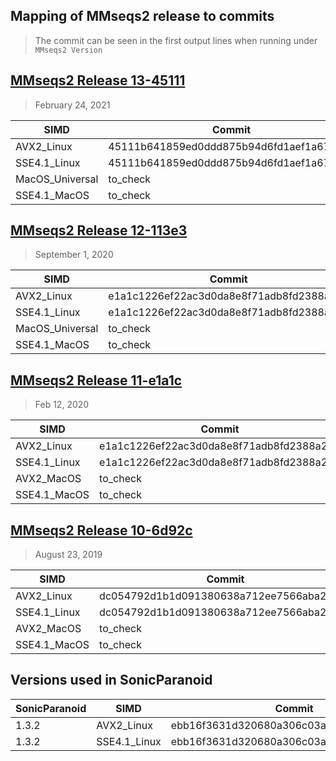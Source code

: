 ## Mapping of MMseqs2 release to commits
> The commit can be seen in the first output lines when running under `MMseqs2 Version`

## [MMseqs2 Release 13-45111](https://github.com/soedinglab/MMseqs2/releases/tag/13-45111)
>February 24, 2021  

| SIMD | Commit |
| ----------- | ----------- |
| AVX2_Linux | 45111b641859ed0ddd875b94d6fd1aef1a675b7e |
| SSE4.1_Linux | 45111b641859ed0ddd875b94d6fd1aef1a675b7e | 
| MacOS_Universal | to_check |
| SSE4.1_MacOS | to_check | 


## [MMseqs2 Release 12-113e3](https://github.com/soedinglab/MMseqs2/releases/tag/12-113e3)
>September 1, 2020  

| SIMD | Commit |
| ----------- | ----------- |
| AVX2_Linux | e1a1c1226ef22ac3d0da8e8f71adb8fd2388a249 |
| SSE4.1_Linux | e1a1c1226ef22ac3d0da8e8f71adb8fd2388a249 | 
| MacOS_Universal | to_check |
| SSE4.1_MacOS | to_check | 


## [MMseqs2 Release 11-e1a1c](https://github.com/soedinglab/MMseqs2/releases/tag/11-e1a1c)
>Feb 12, 2020  

| SIMD | Commit |
| ----------- | ----------- |
| AVX2_Linux | e1a1c1226ef22ac3d0da8e8f71adb8fd2388a249 |
| SSE4.1_Linux | e1a1c1226ef22ac3d0da8e8f71adb8fd2388a249 | 
| AVX2_MacOS | to_check |
| SSE4.1_MacOS | to_check | 


## [MMseqs2 Release 10-6d92c](https://github.com/soedinglab/MMseqs2/releases/tag/10-6d92c)
>August 23, 2019  

| SIMD | Commit |
| ----------- | ----------- |
| AVX2_Linux | dc054792d1b1d091380638a712ee7566aba2bb38 |
| SSE4.1_Linux | dc054792d1b1d091380638a712ee7566aba2bb38 | 
| AVX2_MacOS | to_check |
| SSE4.1_MacOS | to_check | 


## Versions used in SonicParanoid
| SonicParanoid | SIMD | Commit |
| ----------- | ----------- | ----------- |
| 1.3.2 | AVX2_Linux | ebb16f3631d320680a306c03aa7412c572f72ee3 |
| 1.3.2 | SSE4.1_Linux | ebb16f3631d320680a306c03aa7412c572f72ee3 |